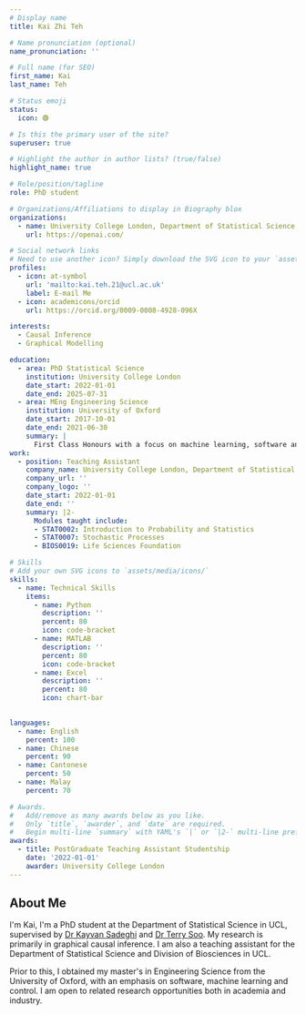 ```yaml
---
# Display name
title: Kai Zhi Teh

# Name pronunciation (optional)
name_pronunciation: ''

# Full name (for SEO)
first_name: Kai
last_name: Teh

# Status emoji
status:
  icon: 🟢

# Is this the primary user of the site?
superuser: true

# Highlight the author in author lists? (true/false)
highlight_name: true

# Role/position/tagline
role: PhD student

# Organizations/Affiliations to display in Biography blox
organizations:
  - name: University College London, Department of Statistical Science
    url: https://openai.com/

# Social network links
# Need to use another icon? Simply download the SVG icon to your `assets/media/icons/` folder.
profiles:
  - icon: at-symbol
    url: 'mailto:kai.teh.21@ucl.ac.uk'
    label: E-mail Me
  - icon: academicons/orcid
    url: https://orcid.org/0009-0008-4928-096X

interests:
  - Causal Inference
  - Graphical Modelling

education:
  - area: PhD Statistical Science
    institution: University College London
    date_start: 2022-01-01
    date_end: 2025-07-31
  - area: MEng Engineering Science 
    institution: University of Oxford
    date_start: 2017-10-01
    date_end: 2021-06-30
    summary: |
      First Class Honours with a focus on machine learning, software and control
work:
  - position: Teaching Assistant
    company_name: University College London, Department of Statistical Science, Division of Biosciences
    company_url: ''
    company_logo: ''
    date_start: 2022-01-01
    date_end: ''
    summary: |2-
      Modules taught include:
      - STAT0002: Introduction to Probability and Statistics
      - STAT0007: Stochastic Processes
      - BIOS0019: Life Sciences Foundation

# Skills
# Add your own SVG icons to `assets/media/icons/`
skills:
  - name: Technical Skills
    items:
      - name: Python
        description: ''
        percent: 80
        icon: code-bracket
      - name: MATLAB
        description: ''
        percent: 80
        icon: code-bracket
      - name: Excel
        description: ''
        percent: 80
        icon: chart-bar
 

languages:
  - name: English
    percent: 100
  - name: Chinese
    percent: 90
  - name: Cantonese
    percent: 50
  - name: Malay
    percent: 70

# Awards.
#   Add/remove as many awards below as you like.
#   Only `title`, `awarder`, and `date` are required.
#   Begin multi-line `summary` with YAML's `|` or `|2-` multi-line prefix and indent 2 spaces below.
awards:
  - title: PostGraduate Teaching Assistant Studentship
    date: '2022-01-01'
    awarder: University College London
---
```


## About Me

I'm Kai, I'm a PhD student at the Department of Statistical Science in UCL, supervised by [Dr Kayvan Sadeghi](https://www.homepages.ucl.ac.uk/~ucakksa/) and [Dr Terry Soo](https://tsoo-math.github.io/). My research is primarily in graphical causal inference. I am also a teaching assistant for the Department of Statistical Science and Division of Biosciences in UCL. 

Prior to this, I obtained my master's in Engineering Science from the University of Oxford, with an emphasis on software, machine learning and control. I am open to related research opportunities both in academia and industry.
